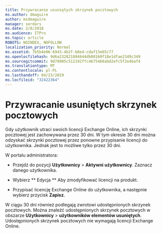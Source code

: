 ```yaml
---
title: Przywracanie usuniętych skrzynek pocztowych
ms.author: dmaguire
author: msdmaguire
manager: serdars
ms.date: 2/8/2018
ms.audience: ITPro
ms.topic: article
ROBOTS: NOINDEX, NOFOLLOW
localization_priority: Normal
ms.assetid: 7b5b4e06-6943-4b2f-b8e4-cdaf13e65c77
ms.openlocfilehash: 9d6a232821884644db08160f18e1dfae2349c349
ms.sourcegitcommit: 9d78905c512192ffc4675468abd2efc5f2e4baf4
ms.translationtype: MT
ms.contentlocale: pl-PL
ms.lasthandoff: 04/23/2019
ms.locfileid: "32422364"
---
```

# <a name="restore-a-deleted-mailbox"></a>Przywracanie usuniętych skrzynek pocztowych

Gdy użytkownik utraci swoich licencji Exchange Online, ich skrzynki pocztowej jest zachowywana przez 30 dni. W tym okresie 30 dni można odzyskać skrzynki pocztowej przez ponowne przypisanie licencji do użytkownika. Jednak jest to możliwe tylko przez 30 dni.
  
W portalu administratora:
  
- Przejdź do pozycji **Użytkownicy** \> **Aktywni użytkownicy**. Zaznacz danego użytkownika.
    
- Wybierz ** Edycja ** Aby zmodyfikować licencji na produkt. 
    
- Przypisać licencję Exchange Online do użytkownika, a następnie wybierz przycisk **Zapisz**.
    
W ciągu 30 dni również podlegają zwrotowi udostępnionych skrzynek pocztowych. Można znaleźć udostępnionych skrzynek pocztowych w obszarze **Użytkownicy** \> **użytkowników elementów usuniętych**. Udostępnionych skrzynek pocztowych nie wymagają licencji Exchange Online.
  


